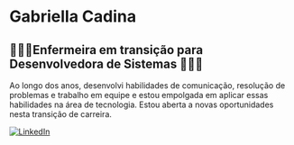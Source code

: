 # Gabriella Cadina
## 👩🏻‍⚕️Enfermeira em transição para Desenvolvedora de Sistemas 👩🏻‍💻
Ao longo dos anos, desenvolvi habilidades de comunicação, resolução de problemas e trabalho em equipe e estou empolgada em aplicar essas habilidades na área de tecnologia.
Estou aberta a novas oportunidades nesta transição de carreira.

[![LinkedIn](https://img.shields.io/badge/LinkedIn:Gabriella_Cadina-0077B5?style=for-the-badge&logo=linkedin&logoColor=white)](https://linkedin.com/in/gabriella-cadina)



